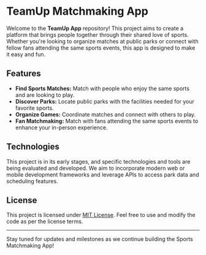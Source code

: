 # TeamUp Matchmaking App

Welcome to the **TeamUp App** repository! This project aims to create a platform that brings people together through their shared love of sports. Whether you're looking to organize matches at public parks or connect with fellow fans attending the same sports events, this app is designed to make it easy and fun.

## Features

- **Find Sports Matches:** Match with people who enjoy the same sports and are looking to play.
- **Discover Parks:** Locate public parks with the facilities needed for your favorite sports.
- **Organize Games:** Coordinate matches and connect with others to play.
- **Fan Matchmaking:** Match with fans attending the same sports events to enhance your in-person experience.

## Technologies

This project is in its early stages, and specific technologies and tools are being evaluated and developed. We aim to incorporate modern web or mobile development frameworks and leverage APIs to access park data and scheduling features.

## License

This project is licensed under [MIT License](LICENSE). Feel free to use and modify the code as per the license terms.

---

Stay tuned for updates and milestones as we continue building the Sports Matchmaking App!
